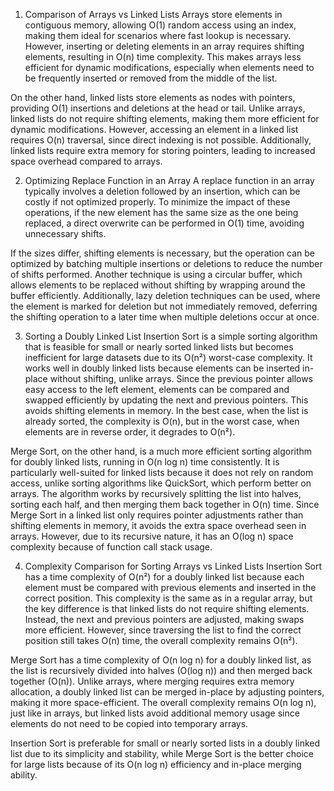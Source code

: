 1. Comparison of Arrays vs Linked Lists
Arrays store elements in contiguous memory, allowing O(1) random access using an index, making them ideal for scenarios where fast lookup is necessary. However, inserting or deleting elements in an array requires shifting elements, resulting in O(n) time complexity. This makes arrays less efficient for dynamic modifications, especially when elements need to be frequently inserted or removed from the middle of the list.

On the other hand, linked lists store elements as nodes with pointers, providing O(1) insertions and deletions at the head or tail. Unlike arrays, linked lists do not require shifting elements, making them more efficient for dynamic modifications. However, accessing an element in a linked list requires O(n) traversal, since direct indexing is not possible. Additionally, linked lists require extra memory for storing pointers, leading to increased space overhead compared to arrays.

2. Optimizing Replace Function in an Array
A replace function in an array typically involves a deletion followed by an insertion, which can be costly if not optimized properly. To minimize the impact of these operations, if the new element has the same size as the one being replaced, a direct overwrite can be performed in O(1) time, avoiding unnecessary shifts.

If the sizes differ, shifting elements is necessary, but the operation can be optimized by batching multiple insertions or deletions to reduce the number of shifts performed. Another technique is using a circular buffer, which allows elements to be replaced without shifting by wrapping around the buffer efficiently. Additionally, lazy deletion techniques can be used, where the element is marked for deletion but not immediately removed, deferring the shifting operation to a later time when multiple deletions occur at once.

3. Sorting a Doubly Linked List
Insertion Sort is a simple sorting algorithm that is feasible for small or nearly sorted linked lists but becomes inefficient for large datasets due to its O(n²) worst-case complexity. It works well in doubly linked lists because elements can be inserted in-place without shifting, unlike arrays. Since the previous pointer allows easy access to the left element, elements can be compared and swapped efficiently by updating the next and previous pointers. This avoids shifting elements in memory. In the best case, when the list is already sorted, the complexity is O(n), but in the worst case, when elements are in reverse order, it degrades to O(n²).

Merge Sort, on the other hand, is a much more efficient sorting algorithm for doubly linked lists, running in O(n log n) time consistently. It is particularly well-suited for linked lists because it does not rely on random access, unlike sorting algorithms like QuickSort, which perform better on arrays. The algorithm works by recursively splitting the list into halves, sorting each half, and then merging them back together in O(n) time. Since Merge Sort in a linked list only requires pointer adjustments rather than shifting elements in memory, it avoids the extra space overhead seen in arrays. However, due to its recursive nature, it has an O(log n) space complexity because of function call stack usage.

4. Complexity Comparison for Sorting Arrays vs Linked Lists
Insertion Sort has a time complexity of O(n²) for a doubly linked list because each element must be compared with previous elements and inserted in the correct position. This complexity is the same as in a regular array, but the key difference is that linked lists do not require shifting elements. Instead, the next and previous pointers are adjusted, making swaps more efficient. However, since traversing the list to find the correct position still takes O(n) time, the overall complexity remains O(n²).

Merge Sort has a time complexity of O(n log n) for a doubly linked list, as the list is recursively divided into halves (O(log n)) and then merged back together (O(n)). Unlike arrays, where merging requires extra memory allocation, a doubly linked list can be merged in-place by adjusting pointers, making it more space-efficient. The overall complexity remains O(n log n), just like in arrays, but linked lists avoid additional memory usage since elements do not need to be copied into temporary arrays.

 Insertion Sort is preferable for small or nearly sorted lists in a doubly linked list due to its simplicity and stability, while Merge Sort is the better choice for large lists because of its O(n log n) efficiency and in-place merging ability.